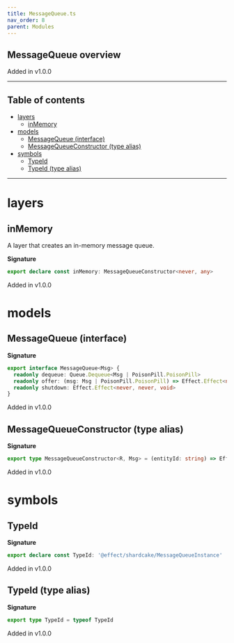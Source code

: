 ```yaml
---
title: MessageQueue.ts
nav_order: 8
parent: Modules
---
```


## MessageQueue overview

Added in v1.0.0

---

<h2 class="text-delta">Table of contents</h2>

- [layers](#layers)
  - [inMemory](#inmemory)
- [models](#models)
  - [MessageQueue (interface)](#messagequeue-interface)
  - [MessageQueueConstructor (type alias)](#messagequeueconstructor-type-alias)
- [symbols](#symbols)
  - [TypeId](#typeid)
  - [TypeId (type alias)](#typeid-type-alias)

---

# layers

## inMemory

A layer that creates an in-memory message queue.

**Signature**

```ts
export declare const inMemory: MessageQueueConstructor<never, any>
```

Added in v1.0.0

# models

## MessageQueue (interface)

**Signature**

```ts
export interface MessageQueue<Msg> {
  readonly dequeue: Queue.Dequeue<Msg | PoisonPill.PoisonPill>
  readonly offer: (msg: Msg | PoisonPill.PoisonPill) => Effect.Effect<never, never, void>
  readonly shutdown: Effect.Effect<never, never, void>
}
```

Added in v1.0.0

## MessageQueueConstructor (type alias)

**Signature**

```ts
export type MessageQueueConstructor<R, Msg> = (entityId: string) => Effect.Effect<R, never, MessageQueue<Msg>>
```

Added in v1.0.0

# symbols

## TypeId

**Signature**

```ts
export declare const TypeId: '@effect/shardcake/MessageQueueInstance'
```

Added in v1.0.0

## TypeId (type alias)

**Signature**

```ts
export type TypeId = typeof TypeId
```

Added in v1.0.0
